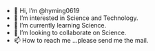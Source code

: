 - 👋 Hi, I’m @hyming0619
- 👀 I’m interested in Science and Technology. 
- 🌱 I’m currently learning Science. 
- 💞️ I’m looking to collaborate on Science. 
- 📫 How to reach me ...please send me the mail. 

<!---
hyming0619/hyming0619 is a ✨ special ✨ repository because its `README.md` (this file) appears on your GitHub profile.
You can click the Preview link to take a look at your changes.
--->
